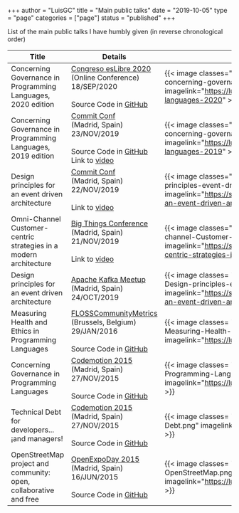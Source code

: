 +++
author = "LuisGC"
title = "Main public talks"
date = "2019-10-05"
type = "page"
categories = ["page"]
status = "published"
+++

List of the main public talks I have humbly given (in reverse chronological order)

| Title    | Details | Presentation |
|---|---|---|
| Concerning Governance in Programming Languages, 2020 edition | [Congreso esLibre 2020](https://eslib.re/2020/)<br />(Online Conference)<br />18/SEP/2020<br /><br />Source Code in [GitHub](https://github.com/LuisGC/concerning-governance-programming-languages-2020) | {{< image classes="image central" src="/img/talks/2020-concerning-governance-programming-languages-2020.png" imagelink="https://luiyo.net/concerning-governance-programming-languages-2020" >}} |
| Concerning Governance in Programming Languages, 2019 edition | [Commit Conf](https://www.koliseo.com/events/commit-2019/r4p/5106829466009600/agenda#/5137837183729664/5632673116585984)<br />(Madrid, Spain)<br />23/NOV/2019<br /><br />Source Code in [GitHub](https://github.com/LuisGC/concerning-governance-programming-languages-2019)<br />Link to [video](https://www.youtube.com/watch?v=3hKzgz1eNqA) | {{< image classes="image central" src="/img/talks/2019-concerning-governance-programming-languages-2019.png" imagelink="https://luiyo.net/concerning-governance-programming-languages-2019" >}} |
| Design principles for an event driven architecture | [Commit Conf](https://www.koliseo.com/events/commit-2019/r4p/5106829466009600/agenda#/5690945286701056/5749033075212288)<br />(Madrid, Spain)<br />22/NOV/2019<br /><br />Link to [video](https://www.youtube.com/watch?v=eNWyPV7wcaY) | {{< image classes="image central" src="/img/talks/2019-Design-principles-event-driven-architecture.png" imagelink="https://speakerdeck.com/luisgc/design-principles-for-an-event-driven-architecture-in-an-event-driven-world" >}} |
| Omni-Channel Customer-centric strategies in a modern architecture | [Big Things Conference](https://www.bigthingsconference.com/)<br />(Madrid, Spain)<br />21/NOV/2019<br /><br />Link to [video](https://www.youtube.com/watch?v=4gk9yo3bLSE) | {{< image classes="image central" src="/img/talks/2019-Omni-channel-Customer-centric-strategies.png" imagelink="https://speakerdeck.com/luisgc/omni-channel-customer-centric-strategies-in-a-modern-architecture" >}} |
| Design principles for an event driven architecture | [Apache Kafka Meetup](https://www.meetup.com/es-ES/apachekafkamadrid/)<br />(Madrid, Spain)<br />24/OCT/2019 | {{< image classes= "image central" src="/img/talks/2019-Meetup-Design-principles-event-driven-architecture.png" imagelink="https://speakerdeck.com/luisgc/design-principles-for-an-event-driven-architecture" >}} |
| Measuring Health and Ethics in Programming Languages | [FLOSSCommunityMetrics](http://flosscommunitymetrics.org/2016-eu/index.html)<br/>(Brussels, Belgium)<br/>29/JAN/2016<br/><br/>Source Code in [GitHub](https://github.com/LuisGC/measuring_programming_languages) | {{< image classes= "image central" src="/img/talks/2016-Measuring-Health-Programming-Languages.png" imagelink="https://luiyo.net/measuring_programming_languages/" >}} |
| Concerning Governance in Programming Languages | [Codemotion 2015](https://www.koliseo.com/events/codemotion-madrid/r4p/5685252034920448/agenda#/5677904553836544)<br />(Madrid, Spain)<br />27/NOV/2015<br /><br />Source Code in [GitHub](https://github.com/LuisGC/programming_languages_governance) | {{< image classes= "image central" src="/img/talks/2015-Programming-Languages-Governance.png" imagelink="https://luiyo.net/programming_languages_governance/" >}} |
| Technical Debt for developers... ¡and managers! | [Codemotion 2015](https://www.koliseo.com/events/codemotion-madrid/r4p/5685252034920448/agenda#/5677904553836544)<br />(Madrid, Spain)<br />27/NOV/2015<br /><br />Source Code in [GitHub](https://github.com/LuisGC/technical-debt-presentation) | {{< image classes= "image central" src="/img/talks/2015-Technical-Debt.png" imagelink="https://luiyo.net/technical-debt-presentation/" >}} |
| OpenStreetMap project and community: open, collaborative and free | [OpenExpoDay 2015](http://ediciones.openexpo.es/openexpo-day-2015/)<br />(Madrid, Spain)<br />16/JUN/2015<br /><br />Source Code in [GitHub](https://github.com/LuisGC/OpenStreetMap_open_collaborative_free) | {{< image classes= "image central" src="/img/talks/2015-OpenStreetMap.png" imagelink="https://luiyo.net/OpenStreetMap_open_collaborative_free/" >}} |
